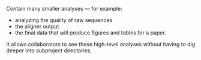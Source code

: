 Contain many smaller analyses — for example:
* analyzing the quality of raw sequences
* the aligner output
* the final data that will produce figures and tables for a paper. 

It allows collaborators to see these high-level analyses without having to dig deeper into subproject directories.

